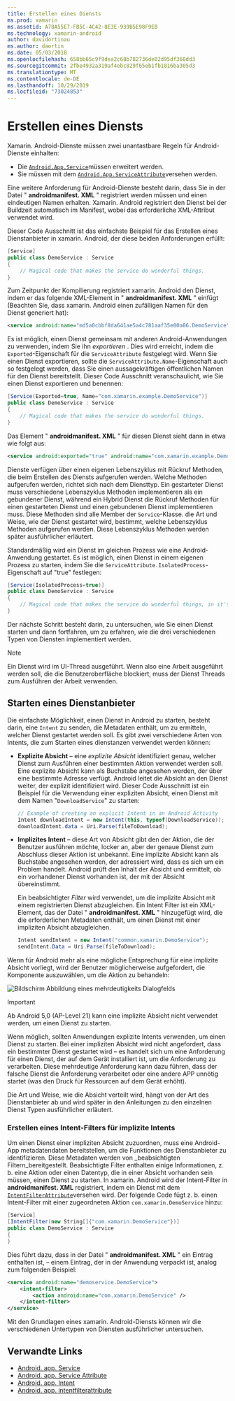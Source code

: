 ```yaml
---
title: Erstellen eines Diensts
ms.prod: xamarin
ms.assetid: A78A55E7-FB5C-4C42-8E3E-939B5E98F9EB
ms.technology: xamarin-android
author: davidortinau
ms.author: daortin
ms.date: 05/03/2018
ms.openlocfilehash: 658bb65c9f9dea2c68b782736de02d95df368dd3
ms.sourcegitcommit: 2fbe4932a319af4ebc829f65eb1fb1816ba305d3
ms.translationtype: MT
ms.contentlocale: de-DE
ms.lasthandoff: 10/29/2019
ms.locfileid: "73024853"
---
```

# <a name="creating-a-service"></a>Erstellen eines Diensts

Xamarin. Android-Dienste müssen zwei unantastbare Regeln für Android-Dienste einhalten:

- Die [`Android.App.Service`](xref:Android.App.Service)müssen erweitert werden.
- Sie müssen mit dem [`Android.App.ServiceAttribute`](xref:Android.App.ServiceAttribute)versehen werden.

Eine weitere Anforderung für Android-Dienste besteht darin, dass Sie in der Datei " **androidmanifest. XML** " registriert werden müssen und einen eindeutigen Namen erhalten. Xamarin. Android registriert den Dienst bei der Buildzeit automatisch im Manifest, wobei das erforderliche XML-Attribut verwendet wird.

Dieser Code Ausschnitt ist das einfachste Beispiel für das Erstellen eines Dienstanbieter in xamarin. Android, der diese beiden Anforderungen erfüllt:  

```csharp
[Service]
public class DemoService : Service
{
    // Magical code that makes the service do wonderful things.
}
```

Zum Zeitpunkt der Kompilierung registriert xamarin. Android den Dienst, indem er das folgende XML-Element in " **androidmanifest. XML** " einfügt (Beachten Sie, dass xamarin. Android einen zufälligen Namen für den Dienst generiert hat):

```xml
<service android:name="md5a0cbbf8da641ae5a4c781aaf35e00a86.DemoService" />
```

Es ist möglich, einen Dienst gemeinsam mit anderen Android-Anwendungen zu verwenden, indem Sie ihn _exportieren_ . Dies wird erreicht, indem die `Exported`-Eigenschaft für die `ServiceAttribute` festgelegt wird. Wenn Sie einen Dienst exportieren, sollte die `ServiceAttribute.Name`-Eigenschaft auch so festgelegt werden, dass Sie einen aussagekräftigen öffentlichen Namen für den Dienst bereitstellt. Dieser Code Ausschnitt veranschaulicht, wie Sie einen Dienst exportieren und benennen:

```csharp
[Service(Exported=true, Name="com.xamarin.example.DemoService")]
public class DemoService : Service
{
    // Magical code that makes the service do wonderful things.
}
```

Das Element " **androidmanifest. XML** " für diesen Dienst sieht dann in etwa wie folgt aus:

```xml
<service android:exported="true" android:name="com.xamarin.example.DemoService" />
```

Dienste verfügen über einen eigenen Lebenszyklus mit Rückruf Methoden, die beim Erstellen des Diensts aufgerufen werden. Welche Methoden aufgerufen werden, richtet sich nach dem Diensttyp. Ein gestarteter Dienst muss verschiedene Lebenszyklus Methoden implementieren als ein gebundener Dienst, während ein Hybrid Dienst die Rückruf Methoden für einen gestarteten Dienst und einen gebundenen Dienst implementieren muss. Diese Methoden sind alle Member der `Service`-Klasse. die Art und Weise, wie der Dienst gestartet wird, bestimmt, welche Lebenszyklus Methoden aufgerufen werden. Diese Lebenszyklus Methoden werden später ausführlicher erläutert.

Standardmäßig wird ein Dienst im gleichen Prozess wie eine Android-Anwendung gestartet. Es ist möglich, einen Dienst in einem eigenen Prozess zu starten, indem Sie die `ServiceAttribute.IsolatedProcess`-Eigenschaft auf "true" festlegen:

```csharp
[Service(IsolatedProcess=true)]
public class DemoService : Service
{
    // Magical code that makes the service do wonderful things, in it's own process!
}
```

Der nächste Schritt besteht darin, zu untersuchen, wie Sie einen Dienst starten und dann fortfahren, um zu erfahren, wie die drei verschiedenen Typen von Diensten implementiert werden.

> [!NOTE]
> Ein Dienst wird im UI-Thread ausgeführt. Wenn also eine Arbeit ausgeführt werden soll, die die Benutzeroberfläche blockiert, muss der Dienst Threads zum Ausführen der Arbeit verwenden.

## <a name="starting-a-service"></a>Starten eines Dienstanbieter

Die einfachste Möglichkeit, einen Dienst in Android zu starten, besteht darin, eine `Intent` zu senden, die Metadaten enthält, um zu ermitteln, welcher Dienst gestartet werden soll. Es gibt zwei verschiedene Arten von Intents, die zum Starten eines dienstanzen verwendet werden können:

- **Explizite Absicht** &ndash; eine _explizite Absicht_ identifiziert genau, welcher Dienst zum Ausführen einer bestimmten Aktion verwendet werden soll. Eine explizite Absicht kann als Buchstabe angesehen werden, der über eine bestimmte Adresse verfügt. Android leitet die Absicht an den Dienst weiter, der explizit identifiziert wird. Dieser Code Ausschnitt ist ein Beispiel für die Verwendung einer expliziten Absicht, einen Dienst mit dem Namen "`DownloadService`" zu starten:

    ```csharp
    // Example of creating an explicit Intent in an Android Activity
    Intent downloadIntent = new Intent(this, typeof(DownloadService));
    downloadIntent.data = Uri.Parse(fileToDownload);
    ```

- **Implizites Intent** &ndash; diese Art von Absicht gibt den der Aktion, die der Benutzer ausführen möchte, locker an, aber der genaue Dienst zum Abschluss dieser Aktion ist unbekannt. Eine implizite Absicht kann als Buchstabe angesehen werden, der adressiert wird, dass es sich um ein Problem handelt.
    Android prüft den Inhalt der Absicht und ermittelt, ob ein vorhandener Dienst vorhanden ist, der mit der Absicht übereinstimmt.

    Ein beabsichtigter _Filter_ wird verwendet, um die implizite Absicht mit einem registrierten Dienst abzugleichen. Ein Intent Filter ist ein XML-Element, das der Datei " **androidmanifest. XML** " hinzugefügt wird, die die erforderlichen Metadaten enthält, um einen Dienst mit einer impliziten Absicht abzugleichen.

    ```csharp
    Intent sendIntent = new Intent("common.xamarin.DemoService");
    sendIntent.Data = Uri.Parse(fileToDownload);
    ```

Wenn für Android mehr als eine mögliche Entsprechung für eine implizite Absicht vorliegt, wird der Benutzer möglicherweise aufgefordert, die Komponente auszuwählen, um die Aktion zu behandeln:

![Bildschirm Abbildung eines mehrdeutigkeits Dialogfelds](images/creating-a-service-01.png "Bildschirm Abbildung eines mehrdeutigkeits Dialogfelds")

> [!IMPORTANT]
> Ab Android 5,0 (AP-Level 21) kann eine implizite Absicht nicht verwendet werden, um einen Dienst zu starten.

Wenn möglich, sollten Anwendungen explizite Intents verwenden, um einen Dienst zu starten. Bei einer impliziten Absicht wird nicht angefordert, dass ein bestimmter Dienst gestartet wird &ndash; es handelt sich um eine Anforderung für einen Dienst, der auf dem Gerät installiert ist, um die Anforderung zu verarbeiten. Diese mehrdeutige Anforderung kann dazu führen, dass der falsche Dienst die Anforderung verarbeitet oder eine andere APP unnötig startet (was den Druck für Ressourcen auf dem Gerät erhöht).

Die Art und Weise, wie die Absicht verteilt wird, hängt von der Art des Dienstanbieter ab und wird später in den Anleitungen zu den einzelnen Dienst Typen ausführlicher erläutert.

### <a name="creating-an-intent-filter-for-implicit-intents"></a>Erstellen eines Intent-Filters für implizite Intents

Um einen Dienst einer impliziten Absicht zuzuordnen, muss eine Android-App metadatendaten bereitstellen, um die Funktionen des Dienstanbieter zu identifizieren. Diese Metadaten werden von _beabsichtigten Filtern_bereitgestellt. Beabsichtigte Filter enthalten einige Informationen, z. b. eine Aktion oder einen Datentyp, die in einer Absicht vorhanden sein müssen, einen Dienst zu starten. In xamarin. Android wird der Intent-Filter in **androidmanifest. XML** registriert, indem ein Dienst mit dem [`IntentFilterAttribute`](xref:Android.App.IntentFilterAttribute)versehen wird. Der folgende Code fügt z. b. einen Intent-Filter mit einer zugeordneten Aktion `com.xamarin.DemoService` hinzu:

```csharp
[Service]
[IntentFilter(new String[]{"com.xamarin.DemoService"})]
public class DemoService : Service
{
}
```

Dies führt dazu, dass in der Datei " **androidmanifest. XML** " ein Eintrag enthalten ist, &ndash; einem Eintrag, der in der Anwendung verpackt ist, analog zum folgenden Beispiel:

```xml
<service android:name="demoservice.DemoService">
    <intent-filter>
        <action android:name="com.xamarin.DemoService" />
    </intent-filter>
</service>
```

Mit den Grundlagen eines xamarin. Android-Diensts können wir die verschiedenen Untertypen von Diensten ausführlicher untersuchen.

## <a name="related-links"></a>Verwandte Links

- [Android. app. Service](xref:Android.App.Service)
- [Android. app. Service Attribute](xref:Android.App.ServiceAttribute)
- [Android. app. Intent](xref:Android.Content.Intent)
- [Android. app. intentfilterattribute](xref:Android.App.IntentFilterAttribute)
